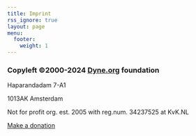 ```yaml
---
title: Imprint
rss_ignore: true
layout: page
menu:
  footer:
    weight: 1
---
```


### Copyleft ©2000-2024 [Dyne.org](/) foundation

Haparandadam 7-A1

1013AK Amsterdam

Not for profit org. est. 2005 with reg.num. 34237525 at KvK.NL

[Make a donation](https://ko-fi.com/dyneorg)
